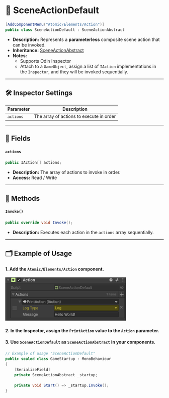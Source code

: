 # 🧩 SceneActionDefault

```csharp
[AddComponentMenu("Atomic/Elements/Action")]
public class SceneActionDefault : SceneActionAbstract
```

- **Description:**  Represents a <b>parameterless</b> composite scene action that can be invoked.
- **Inheritance:** [SceneActionAbstract](SceneActionAbstract.md)
- **Notes:**
    - Supports Odin Inspector
    - Attach to a `GameObject`, assign a list of `IAction` implementations in the `Inspector`, and they will be
      invoked sequentially.

---

## 🛠 Inspector Settings

| Parameter | Description                              |
|-----------|------------------------------------------|
| `actions` | The array of actions to execute in order |

---

## 🧱 Fields

#### `actions`

```csharp
public IAction[] actions;
```

- **Description:** The array of actions to invoke in order.
- **Access:** Read / Write

---

## 🏹 Methods

#### `Invoke()`

```csharp
public override void Invoke();
```

- **Description:** Executes each action in the `actions` array sequentially.

---

## 🗂 Example of Usage

#### 1. Add the `Atomic/Elements/Action` component.

<img src="../../Images/SceneAction.png" alt="SceneAction example" width="384" height="137">

#### 2. In the **Inspector**, assign the `PrintAction` value to the `Action` parameter.

#### 3. Use `SceneActionDefault` as `SceneActionAbstract` in your components.

```csharp
// Example of usage "SceneActionDefault"
public sealed class GameStartup : MonoBehaviour
{
    [SerializeField] 
    private SceneActionAbstract _startup;

    private void Start() => _startup.Invoke();
}
```
